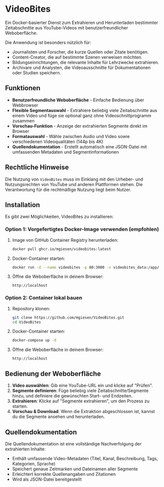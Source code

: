 # VideoBites

Ein Docker-basierter Dienst zum Extrahieren und Herunterladen bestimmter Zeitabschnitte aus YouTube-Videos mit benutzerfreundlicher Weboberfläche.

Die Anwendung ist besonders nützlich für:

- Journalisten und Forscher, die kurze Quellen oder Zitate benötigen.
- Content-Creator, die auf bestimmte Szenen verweisen möchten.
- Bildungseinrichtungen, die relevante Inhalte für Lehrzwecke extrahieren.
- Archivare und Analysten, die Videoausschnitte für Dokumentationen oder Studien speichern.

## Funktionen

- **Benutzerfreundliche Weboberfläche** - Einfache Bedienung über Webbrowser
- **Flexible Segmentauswahl** - Extrahiere beliebig viele Zeitabschnitte aus einem Video und füge sie optional ganz ohne Videoschnittprogramm zusammen
- **Vorschau-Funktion** - Anzeige der extrahierten Segmente direkt im Browser
- **Formatauswahl** - Wähle zwischen Audio und Video sowie verschiedenen Videoqualitäten (144p bis 4K)
- **Quellendokumentation** - Erstellt automatisch eine JSON-Datei mit umfassenden Metadaten und Segmentinformationen

## Rechtliche Hinweise

Die Nutzung von `VideoBites` muss im Einklang mit den Urheber- und Nutzungsrechten von YouTube und anderen Plattformen stehen. Die Verantwortung für die rechtmäßige Nutzung liegt beim Nutzer.

## Installation

Es gibt zwei Möglichkeiten, VideoBites zu installieren:

### Option 1: Vorgefertigtes Docker-Image verwenden (empfohlen)

1. Image von GitHub Container Registry herunterladen:

   ```bash
   docker pull ghcr.io/mgiesen/videobites:latest
   ```

2. Docker-Container starten:

   ```bash
   docker run -d --name videobites -p 80:3000 -v videobites_data:/app/data -e DOWNLOAD_DIR=/app/data ghcr.io/mgiesen/videobites:latest
   ```

3. Öffne die Weboberfläche in deinem Browser:
   ```
   http://localhost
   ```

### Option 2: Container lokal bauen

1. Repository klonen:

   ```bash
   git clone https://github.com/mgiesen/VideoBites.git
   cd VideoBites
   ```

2. Docker-Container starten:

   ```bash
   docker-compose up -d
   ```

3. Öffne die Weboberfläche in deinem Browser:
   ```
   http://localhost
   ```

## Bedienung der Weboberfläche

1. **Video auswählen**: Gib eine YouTube-URL ein und klicke auf "Prüfen".
1. **Segmente definieren**: Füge beliebig viele Zeitabschnitte/Segmente hinzu, und definiere die gewünschten Start- und Endzeiten.
1. **Extrahieren**: Klicke auf "Segmente extrahieren", um den Prozess zu starten.
1. **Vorschau & Download**: Wenn die Extraktion abgeschlossen ist, kannst du die Segmente ansehen und herunterladen.

## Quellendokumentation

Die Quellendokumentation ist eine vollständige Nachverfolgung der extrahierten Inhalte:

- Enthält umfassende Video-Metadaten (Titel, Kanal, Beschreibung, Tags, Kategorien, Sprache)
- Speichert genaue Zeitmarken und Dateinamen aller Segmente
- Erleichtert korrekte Quellenangaben und Zitationen
- Wird als JSON-Datei bereitgestellt
